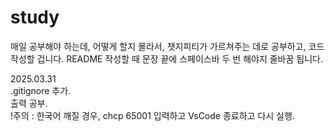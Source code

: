 # study
매일 공부해야 하는데, 어떻게 할지 몰라서, 챗지피티가 가르쳐주는 데로 공부하고, 코드 작성할 겁니다.
README 작성할 때 문장 끝에 스페이스바 두 번 해야지 줄바꿈 됩니다.

2025.03.31  
  .gitignore 추가.  
  출력 공부.  
  !주의 : 한국어 깨질 경우, chcp 65001 입력하고 VsCode 종료하고 다시 실행.  
